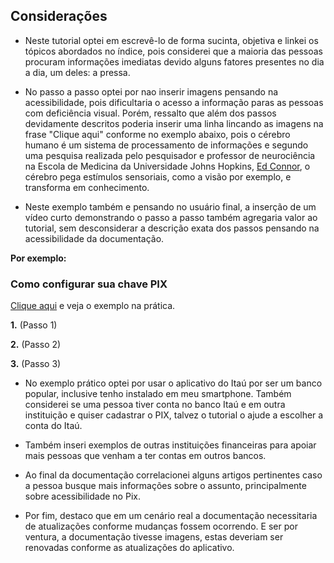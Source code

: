 ## Considerações
- Neste tutorial optei em escrevê-lo de forma sucinta, objetiva e linkei os tópicos abordados no índice, pois considerei que a maioria das pessoas procuram informações imediatas devido alguns fatores presentes no dia a dia, um deles: a pressa.

- No passo a passo optei por nao inserir imagens pensando na acessibilidade, pois dificultaria o acesso a informação paras as pessoas com deficiência visual. Porém, ressalto que além dos passos devidamente descritos poderia inserir uma linha lincando as imagens na frase "Clique aqui" conforme no exemplo abaixo, pois o cérebro humano é um sistema de processamento de informações e segundo uma pesquisa realizada pelo pesquisador e professor de neurociência na Escola de Medicina da Universidade Johns Hopkins, [Ed Connor](https://krieger.jhu.edu/mbi/directory/ed-connor/), o cérebro pega estímulos sensoriais, como a visão por exemplo, e transforma em conhecimento. 

- Neste exemplo também e pensando no usuário final, a inserção de um vídeo curto demonstrando o passo a passo também agregaria valor ao tutorial, sem desconsiderar a descrição exata dos passos pensando na acessibilidade da documentação.

 **Por exemplo:**
 
 ### **Como configurar sua chave PIX**
 [Clique aqui](https://www.youtube.com/watch?v=cnDOedwhr90) e veja o exemplo na prática.
 
**1.** (Passo 1)

**2.** (Passo 2)

**3.** (Passo 3)

- No exemplo prático optei por usar o aplicativo do Itaú por ser um banco popular, inclusive tenho instalado em meu smartphone. Também considerei se uma pessoa
tiver conta no banco Itaú e em outra instituição e quiser cadastrar o PIX, talvez o tutorial o ajude a escolher a conta do Itaú.

- Também inseri exemplos de outras instituições financeiras para apoiar mais pessoas que venham a ter contas em outros bancos.

- Ao final da documentação correlacionei alguns artigos pertinentes caso a pessoa busque mais informações sobre o assunto, principalmente sobre acessibilidade no Pix.

- Por fim, destaco que em um cenário real a documentação necessitaria de atualizações conforme mudanças fossem ocorrendo. E ser por ventura, a documentação tivesse imagens, estas deveriam ser renovadas conforme as atualizações do aplicativo.


